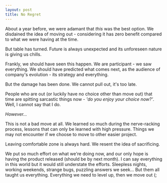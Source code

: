 ```yaml
---
layout: post
title: No Regret
---
```


About a year before, we were adamant that _this_ was the best option. We disdained the idea of moving out - considering it has zero benefit compared to what we were having at the time.

But table has turned. Future is always unexpected and its unforeseen nature is giving us chills.

<!--more-->

Frankly, we should have seen this happen. We are participant - we saw everything. We should have predicted what comes next, as the audience of company's evolution - its strategy and everything.

But the damage has been done. We cannot pull out, it's too late.

People who are out (or luckily have no choice other than move out) that time are spitting sarcastic things now - _'do you enjoy your choice now?'_. Well, I cannot say that I do.

_However..._

This is not a bad move at all. We learned so much during the nerve-racking process, lessons that can only be learned with high pressure. Things we may not encounter if we choose to move to other easier project.

Leaving comfortable zone is always hard. We resent the idea of sacrificing.

We put so much effort on what we're doing now, and our only hope is having the product released (should be by next month). I can say everything in this world but it would still understate the efforts. Sleepless nights, working weekends, strange bugs, puzzling answers we seek... But them all taught us everything. Everything we need to level up, then we move out (;